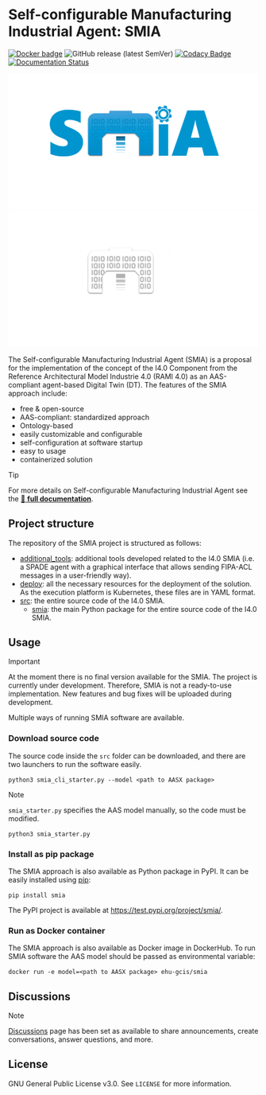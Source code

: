# Self-configurable Manufacturing Industrial Agent: SMIA 

[![Docker badge](https://img.shields.io/docker/pulls/ekhurtado/aas-manager.svg)](https://hub.docker.com/r/ekhurtado/aas-manager/) ![GitHub release (latest SemVer)](https://img.shields.io/github/v/release/ekhurtado/I4_0_SMIA?sort=semver) [![Codacy Badge](https://app.codacy.com/project/badge/Grade/e87506fff1bb4a438c20e11bb7295f51)](https://app.codacy.com/gh/ekhurtado/I4_0_SMIA/dashboard?utm_source=gh&utm_medium=referral&utm_content=&utm_campaign=Badge_grade) [![Documentation Status](https://readthedocs.org/projects/i4-0-smia/badge/?version=latest)](https://i4-0-GITsmia.readthedocs.io/en/latest/)

![I4.0 SMIA Logo Light](images/I4_0_SMIA_logo_positive.png/#gh-light-mode-only "I4.0 SMIA logo")
![I4.0 SMIA Logo Dark](images/I4_0_SMIA_logo_negative.png/#gh-dark-mode-only "I4.0 SMIA logo")

[//]: # (//Dependiendo del modo de GitHub oscuro o claro se añade una imagen u otra&#41;)

The Self-configurable Manufacturing Industrial Agent (SMIA) is a proposal for the implementation of the concept of the I4.0 Component from the Reference Architectural Model Industrie 4.0 (RAMI 4.0) as an AAS-compliant agent-based Digital Twin (DT). The features of the SMIA approach include:

- free & open-source
- AAS-compliant: standardized approach
- Ontology-based
- easily customizable and configurable
- self-configuration at software startup
- easy to usage
- containerized solution

> [!TIP]
> For more details on Self-configurable Manufacturing Industrial Agent see the [:blue_book: **full documentation**](https://i4-0-smia.readthedocs.io/en/latest/).

## Project structure

The repository of the SMIA project is structured as follows:

- [additional_tools](https://github.com/ekhurtado/I4_0_SMIA/tree/main/additional_tools): additional tools developed related to the I4.0 SMIA (i.e. a SPADE agent with a graphical interface that allows sending FIPA-ACL messages in a user-friendly way).
- [deploy](https://github.com/ekhurtado/I4_0_SMIA/tree/main/deploy): all the necessary resources for the deployment of the solution. As the execution platform is Kubernetes, these files are in YAML format.
- [src](https://github.com/ekhurtado/I4_0_SMIA/tree/main/src): the entire source code of the I4.0 SMIA.
  - [smia](https://github.com/ekhurtado/I4_0_SMIA/tree/main/src/smia): the main Python package for the entire source code of the I4.0 SMIA.

## Usage

> [!IMPORTANT]
> At the moment there is no final version available for the SMIA.
> The project is currently under development.
> Therefore, SMIA is not a ready-to-use implementation.
> New features and bug fixes will be uploaded during development.
 
Multiple ways of running SMIA software are available. 

### Download source code

The source code inside the ``src`` folder can be downloaded, and there are two launchers to run the software easily.

```
python3 smia_cli_starter.py --model <path to AASX package>
```

> [!NOTE]
> ``smia_starter.py`` specifies the AAS model manually, so the code must be modified.

```
python3 smia_starter.py
```

### Install as pip package

The SMIA approach is also available as Python package in PyPI. It can be easily installed using [pip](https://pip.pypa.io/en/stable/):

```
pip install smia
```

The PyPI project is available at https://test.pypi.org/project/smia/.

[//]: # (TODO actualizar con el nombre cuando se publique)

### Run as Docker container

The SMIA approach is also available as Docker image in DockerHub. To run SMIA software the AAS model should be passed as environmental variable:

```
docker run -e model=<path to AASX package> ehu-gcis/smia
```
[//]: # (TODO actualizar con el nombre cuando se publique)

## Discussions

> [!NOTE]
> [Discussions](https://github.com/ekhurtado/Component_I4_0/discussions) page has been set as available to share announcements, create conversations, answer questions, and more.

## License

GNU General Public License v3.0. See `LICENSE` for more information.
